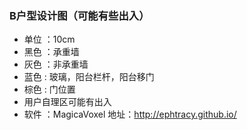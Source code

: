 ### B户型设计图（可能有些出入）

- 单位 ：10cm
- 黑色 ：承重墙
- 灰色 ：非承重墙
- 蓝色 : 玻璃，阳台栏杆，阳台移门
- 棕色 : 门位置
- 用户自理区可能有出入
- 软件 ：MagicaVoxel 地址：http://ephtracy.github.io/
